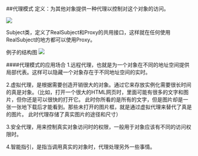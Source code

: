 ##代理模式
定义：为其他对象提供一种代理以控制对这个对象的访问。



![](https://i.imgur.com/tnm6uwf.png)

Subject类，定义了RealSubject和Proxy的共用接口，这样就在任何使用RealSubject的地方都可以使用Proxy。

例子的结构图
![](https://i.imgur.com/cyxolKt.png)

####代理模式的应用场合
1.远程代理，也就是为一个对象在不同的地址空间提供局部代表。这样可以隐藏一个对象存在于不同地址空间的实时。

2.虚拟代理，是根据需要创造开销很大的对象。通过它来存放实例化需要很长时间的真是对象。（比如，打开一个很大的HTML网页时，里面可能有很多的文字和图片，但你还是可以很快的打开它。
此时你所看的是所有的文字，但是图片却是一张一张地下载后才能看到。那些未打开的图片框，就是通过虚拟代理来替代了真是的图片。
此时代理存储了真实图片的途径和尺寸）

3.安全代理，用来控制真实对象访问时的权限，一般用于对象应该有不同的访问权限时。

4.智能指引，是指当调用真实的对象时，代理处理另外一些事情。




